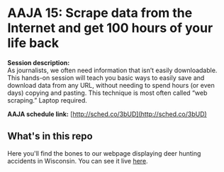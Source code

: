 # AAJA 15: Scrape data from the Internet and get 100 hours of your life back

**Session description:**  
As journalists, we often need information that isn’t easily downloadable. This hands-on session will teach you basic ways to easily save and download data from any URL, without needing to spend hours (or even days) copying and pasting. This technique is most often called “web scraping.” Laptop required. 

**AAJA schedule link:** [http://sched.co/3bUD](http://sched.co/3bUD)  


## What's in this repo

Here you'll find the bones to our webpage displaying deer hunting accidents in Wisconsin. You can see it live [here](http://eschow.com/aaja15-web-scraping/).

